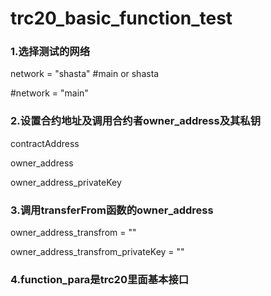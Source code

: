 # trc20_basic_function_test

### 1.选择测试的网络
network = "shasta"   #main or shasta

#network = "main"
### 2.设置合约地址及调用合约者owner_address及其私钥
contractAddress

owner_address

owner_address_privateKey 

### 3.调用transferFrom函数的owner_address
owner_address_transfrom = ""

owner_address_transfrom_privateKey = ""
 
### 4.function_para是trc20里面基本接口
